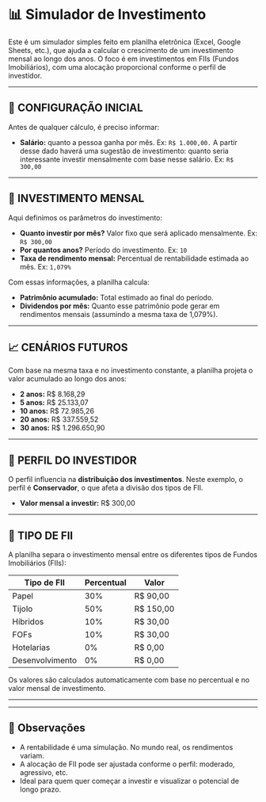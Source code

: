# 📊 Simulador de Investimento

Este é um simulador simples feito em planilha eletrônica (Excel, Google Sheets, etc.), que ajuda a calcular o crescimento de um investimento mensal ao longo dos anos. O foco é em investimentos em FIIs (Fundos Imobiliários), com uma alocação proporcional conforme o perfil de investidor.

---

## 🔧 CONFIGURAÇÃO INICIAL

Antes de qualquer cálculo, é preciso informar:

- **Salário:** quanto a pessoa ganha por mês. Ex: `R$ 1.000,00.` A partir desse dado haverá uma sugestão de investimento: quanto seria interessante investir mensalmente com base nesse salário. Ex: `R$ 300,00`

---

## 💸 INVESTIMENTO MENSAL

Aqui definimos os parâmetros do investimento:

- **Quanto investir por mês?** Valor fixo que será aplicado mensalmente. Ex: `R$ 300,00`
- **Por quantos anos?** Período do investimento. Ex: `10`
- **Taxa de rendimento mensal:** Percentual de rentabilidade estimada ao mês. Ex: `1,079%`

Com essas informações, a planilha calcula:

- **Patrimônio acumulado:** Total estimado ao final do período.
- **Dividendos por mês:** Quanto esse patrimônio pode gerar em rendimentos mensais (assumindo a mesma taxa de 1,079%).

---

## 📈 CENÁRIOS FUTUROS

Com base na mesma taxa e no investimento constante, a planilha projeta o valor acumulado ao longo dos anos:

- **2 anos:** R$ 8.168,29  
- **5 anos:** R$ 25.133,07  
- **10 anos:** R$ 72.985,26  
- **20 anos:** R$ 337.559,52  
- **30 anos:** R$ 1.296.650,90  

---

## 👤 PERFIL DO INVESTIDOR

O perfil influencia na **distribuição dos investimentos**. Neste exemplo, o perfil é **Conservador**, o que afeta a divisão dos tipos de FII.

- **Valor mensal a investir:** R$ 300,00

---

## 🧱 TIPO DE FII

A planilha separa o investimento mensal entre os diferentes tipos de Fundos Imobiliários (FIIs):

| Tipo de FII         | Percentual | Valor      |
|---------------------|------------|------------|
| Papel               | 30%        | R$ 90,00   |
| Tijolo              | 50%        | R$ 150,00  |
| Híbridos            | 10%        | R$ 30,00   |
| FOFs                | 10%        | R$ 30,00   |
| Hotelarias          | 0%         | R$ 0,00    |
| Desenvolvimento     | 0%         | R$ 0,00    |

Os valores são calculados automaticamente com base no percentual e no valor mensal de investimento.

---

---

## 📝 Observações

- A rentabilidade é uma simulação. No mundo real, os rendimentos variam.
- A alocação de FII pode ser ajustada conforme o perfil: moderado, agressivo, etc.
- Ideal para quem quer começar a investir e visualizar o potencial de longo prazo.


